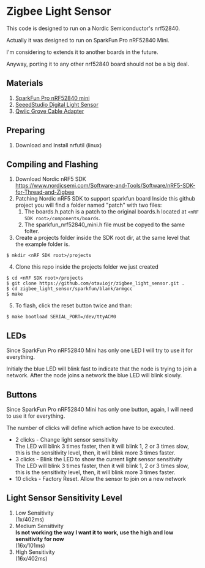 # Zigbee Light Sensor

This code is designed to run on a Nordic Semiconductor's nrf52840.

Actually it was designed to run on SparkFun Pro nRF52840 Mini.

I'm considering to extends it to another boards in the future.

Anyway, porting it to any other nrf52840 board should not be a big deal.

## Materials

1. [SparkFun Pro nRF52840 mini](https://www.sparkfun.com/products/15025?_ga=2.111855680.592339865.1564452186-1575453690.1551457345)
2. [SeeedStudio Digital Light Sensor](https://www.seeedstudio.io/s/Grove-Digital-Light-Sensor-p-1281.html)
3. [Qwiic Grove Cable Adapter](https://www.sparkfun.com/products/15109)

## Preparing

1. Download and Install nrfutil (linux)

## Compiling and Flashing

1. Download Nordic nRF5 SDK\
https://www.nordicsemi.com/Software-and-Tools/Software/nRF5-SDK-for-Thread-and-Zigbee
2. Patching Nordic nRF5 SDK to support sparkfun board
	Inside this github project you will find a folder named "patch" with two files:
	1. The boards.h.patch is a patch to the original boards.h located at `<nRF SDK root>/components/boards`.
	2. The sparkfun_nrf52840_mini.h file must be copyed to the same folter.
3. Create a projects folder inside the SDK root dir, at the same level that the example folder is.
```
$ mkdir <nRF SDK root>/projects
```
4. Clone this repo inside the projects folder we just created
```
$ cd <nRF SDK root>/projects
$ git clone https://github.com/otaviojr/zigbee_light_sensor.git .
$ cd zigbee_light_sensor/sparkfun/blank/armgcc
$ make
```
5. To flash, click the reset button twice and than:

```
$ make bootload SERIAL_PORT=/dev/ttyACM0
```
## LEDs

Since SparkFun Pro nRF52840 Mini has only one LED I will try to use it for everything.

Initialy the blue LED will blink fast to indicate that the node is trying to join a network. After the node joins a network the blue LED will blink slowly.

## Buttons

Since SparkFun Pro nRF52840 Mini has only one button, again, I will need to use it for everything.

The number of clicks will define which action have to be executed.

* 2 clicks - Change light sensor sensitivity\
The LED will blink 3 times faster, then it will blink 1, 2 or 3 times slow, this is the sensitivity level, then, it will blink more 3 times faster.
* 3 clicks - Blink the LED to show the current light sensor sensitivity\
The LED will blink 3 times faster, then it will blink 1, 2 or 3 times slow, this is the sensitivity level, then, it will blink more 3 times faster.
* 10 clicks - Factory Reset. Allow the sensor to join on a new network

## Light Sensor Sensitivity Level

1. Low Sensitivity\
(1x/402ms)
2. Medium Sensitivity\
**Is not working the way I want it to work, use the high and  low  sensitivity for now**\
(16x/101ms)
3. High Sensitivity\
(16x/402ms)
